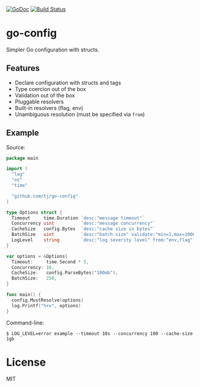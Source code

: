 
[![GoDoc](https://godoc.org/github.com/tj/go-config?status.svg)](http://godoc.org/github.com/tj/go-config)
[![Build Status](https://travis-ci.org/tj/go-config.svg?branch=master)](https://travis-ci.org/tj/go-config)

# go-config

 Simpler Go configuration with structs.

## Features

- Declare configuration with structs and tags
- Type coercion out of the box
- Validation out of the box
- Pluggable resolvers
- Built-in resolvers (flag, env)
- Unambiguous resolution (must be specified via `from`)

## Example

Source:

```go
package main

import (
  "log"
  "os"
  "time"

  "github.com/tj/go-config"
)

type Options struct {
  Timeout     time.Duration `desc:"message timeout"`
  Concurrency uint          `desc:"message concurrency"`
  CacheSize   config.Bytes  `desc:"cache size in bytes"`
  BatchSize   uint          `desc:"batch size" validate:"min=1,max=1000"`
  LogLevel    string        `desc:"log severity level" from:"env,flag"`
}

var options = &Options{
  Timeout:     time.Second * 5,
  Concurrency: 10,
  CacheSize:   config.ParseBytes("100mb"),
  BatchSize:   250,
}

func main() {
  config.MustResolve(options)
  log.Printf("%+v", options)
}
```

Command-line:

```
$ LOG_LEVEL=error example --timeout 10s --concurrency 100 --cache-size 1gb
```

# License

MIT
